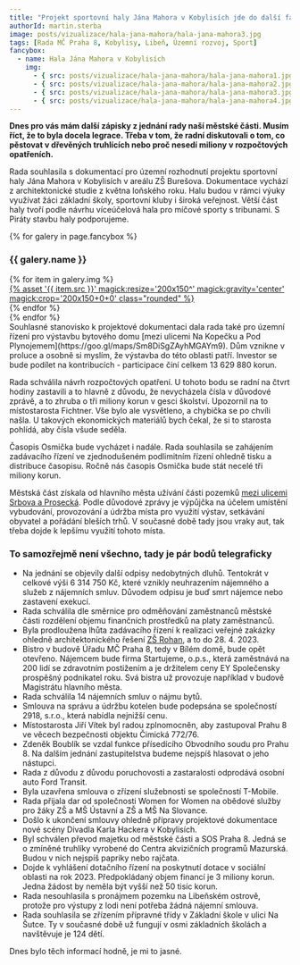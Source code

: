 ```yaml
---
title: "Projekt sportovní haly Jána Mahora v Kobylisích jde do další fáze a připravuje se výstavba v ulici Na Kopečku v Libni"
authorId: martin.sterba
image: posts/vizualizace/hala-jana-mahora/hala-jana-mahora3.jpg
tags: [Rada MČ Praha 8, Kobylisy, Libeň, Územní rozvoj, Sport]
fancybox:
  - name: Hala Jána Mahora v Kobylisích
    img:
      - { src: posts/vizualizace/hala-jana-mahora/hala-jana-mahora1.jpg, title: Hala Jána Mahora v Kobylisích }
      - { src: posts/vizualizace/hala-jana-mahora/hala-jana-mahora2.jpg, title: Hala Jána Mahora v Kobylisích }
      - { src: posts/vizualizace/hala-jana-mahora/hala-jana-mahora3.jpg, title: Hala Jána Mahora v Kobylisích }
      - { src: posts/vizualizace/hala-jana-mahora/hala-jana-mahora4.jpg, title: Hala Jána Mahora v Kobylisích }
---
```


**Dnes pro vás mám další zápisky z jednání rady naší městské části. Musím říct, že to byla docela legrace. Třeba v tom, že radní diskutovali o tom, co pěstovat v dřevěných truhlících nebo proč nesedí miliony v rozpočtových opatřeních.**

Rada souhlasila s dokumentací pro územní rozhodnutí projektu sportovní haly Jána Mahora v Kobylisích v areálu ZŠ Burešova. Dokumentace vychází z architektonické studie z května loňského roku. Halu budou v rámci výuky využívat žáci základní školy, sportovní kluby i široká veřejnost. Větší část haly tvoří podle návrhu víceúčelová hala pro míčové sporty s tribunami. S Piráty stavbu haly podporujeme.

{% for galery in page.fancybox %}
<div class="mt-4">
  <h3>{{ galery.name }}</h3>
  <div class="grid grid-cols-4 gap-4">
  {% for item in galery.img %}
    <div class="">
      <a data-fancybox="gallery" href="{% asset '{{ item.src }}' @path %}" data-caption="{{ item.title }}">{% asset '{{ item.src }}' magick:resize='200x150^' magick:gravity='center' magick:crop='200x150+0+0' class="rounded" %}</a>
    </div>
  {% endfor %}
  </div>
</div>
{% endfor %}
<br />
Souhlasné stanovisko k projektové dokumentaci dala rada také pro územní řízení pro výstavbu bytového domu [mezi ulicemi Na Kopečku a Pod Plynojemem](https://goo.gl/maps/Sm8DiSgZAyhMGAYm9). Dům vznikne v proluce a osobně si myslím, že výstavba do této oblasti patří. Investor se bude podílet na kontribucích - participace činí celkem 13 629 880 korun.

Rada schválila návrh rozpočtových opatření. U tohoto bodu se radní na čtvrt hodiny zastavili a to hlavně z důvodu, že nevycházela čísla v důvodové zprávě, a to zhruba o tři miliony korun v gesci školství. Upozornil na to místostarosta Fichtner. Vše bylo ale vysvětleno, a chybička se po chvíli našla. U takových ekonomických materiálů bych čekal, že si to starosta pohlídá, aby čísla všude seděla. 

Časopis Osmička bude vycházet i nadále. Rada souhlasila se zahájením zadávacího řízení ve zjednodušeném podlimitním řízení ohledně tisku a distribuce časopisu. Ročně nás časopis Osmička bude stát necelé tři miliony korun. 

Městská část získala od hlavního města užívání části pozemků [mezi ulicemi Srbova a Prosecká](https://goo.gl/maps/eD5AjqGf1fgZyz9z8). Podle důvodové zprávy je výpůjčka na účelem umístění vybudování, provozování a údržba místa pro využití výstav, setkávání obyvatel a pořádání bleších trhů. V současné době tady jsou vraky aut, tak třeba dojde k lepšímu využití tohoto místa. 

### To samozřejmě není všechno, tady je pár bodů telegraficky

- Na jednání se objevily další odpisy nedobytných dluhů. Tentokrát v celkové výši 6 314 750 Kč, které vznikly neuhrazením nájemného a služeb z nájemních smluv. Důvodem odpisu je buď smrt nájemce nebo zastavení exekucí.
- Rada schválila dle směrnice pro odměňování zaměstnanců městské části rozdělení objemu finančních prostředků na platy zaměstnanců. 
- Byla prodloužena lhůta zadávacího řízení k realizaci veřejné zakázky ohledně architektonického řešení [ZŠ Rohan](https://praha8.pirati.cz/aktuality/stitky/zakladni-skola-rohan/), a to do 28. 4. 2023. 
- Bistro v budově Úřadu MČ Praha 8, tedy v Bílém domě, bude opět otevřeno. Nájemcem bude firma Startujeme, o.p.s., která zaměstnává na 200 lidí se zdravotním postižením a je držitelem ceny EY Společensky prospěšný podnikatel roku. Svá bistra už provozuje například v budově Magistrátu hlavního města. 
- Rada schválila 14 nájemních smluv o nájmu bytů. 
- Smlouva na správu a údržbu kotelen bude podepsána se společností 2918, s.r.o., která nabídla nejnižší cenu. 
- Místostarosta Jiří Vítek byl radou zplnomocněn, aby zastupoval Prahu 8 ve věcech bezpečnosti objektu Čimická 772/76.  
- Zdeněk Boublík se vzdal funkce přísedícího Obvodního soudu pro Prahu 8. Na dalším jednání zastupitelstva budeme nejspíš hlasovat o jeho nástupci. 
- Rada z důvodu z důvodu poruchovosti a zastaralosti odprodává osobní auto Ford Transit. 
- Byla uzavřena smlouva o zřízení služebnosti se společností T-Mobile. 
- Rada přijala dar od společnosti Women for Women na obědové služby pro žáky ZŠ a MŠ Ústavní a ZŠ a MŠ Na Slovance. 
- Došlo k ukončení smlouvy ohledně přípravy projektové dokumentace nové scény Divadla Karla Hackera v Kobylisích. 
- Byl schválen převod majetku od městské části a SOS Praha 8. Jedná se o zmíněné truhlíky vyrobené do Centra akvizičních programů Mazurská. Budou v nich nejspíš papriky nebo rajčata. 
- Dojde k vyhlášení dotačního řízení na poskytnutí dotace v sociální oblasti na rok 2023. Předpokládaný objem financí je 3 miliony korun. Jedna žádost by neměla být vyšší než 50 tisíc korun. 
- Rada nesouhlasila s pronájmem pozemku na Libeňském ostrově, protože pro výstupy z lodi není potřeba žádná nájemní smlouva. 
- Rada souhlasila se zřízením přípravné třídy v Základní škole v ulici Na Šutce. Ty v současné době už fungují v osmi základních školách  a navštěvuje je 124 dětí. 

Dnes bylo těch informací hodně, je mi to jasné.
